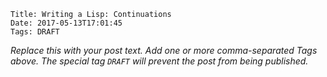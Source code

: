     Title: Writing a Lisp: Continuations
    Date: 2017-05-13T17:01:45
    Tags: DRAFT

_Replace this with your post text. Add one or more comma-separated
Tags above. The special tag `DRAFT` will prevent the post from being
published._

<!-- more -->
